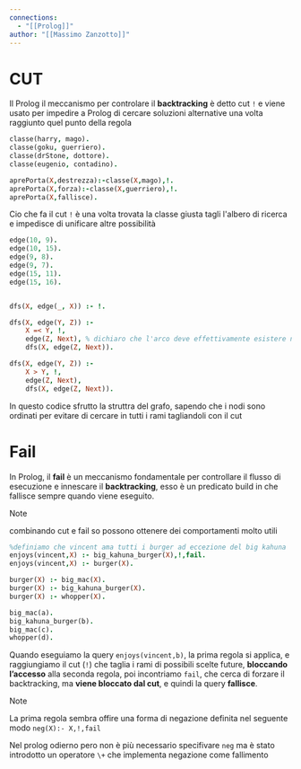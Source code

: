 ```yaml
---
connections:
  - "[[Prolog]]"
author: "[[Massimo Zanzotto]]"
---
```

# CUT
Il Prolog il meccanismo per controlare il **backtracking** è detto cut `!` e viene usato per impedire a Prolog di cercare soluzioni alternative una volta raggiunto quel punto della regola

```Prolog
classe(harry, mago).
classe(goku, guerriero).
classe(drStone, dottore).
classe(eugenio, contadino).

aprePorta(X,destrezza):-classe(X,mago),!.
aprePorta(X,forza):-classe(X,guerriero),!.
aprePorta(X,fallisce).

```

Cio che fa il cut `!` è una volta trovata la classe giusta tagli l'albero di ricerca e impedisce di unificare altre possibilità

```Prolog
edge(10, 9).
edge(10, 15).
edge(9, 8).
edge(9, 7).
edge(15, 11).
edge(15, 16).


dfs(X, edge(_, X)) :- !.

dfs(X, edge(Y, Z)) :-
    X =< Y, !,
    edge(Z, Next), % dichiaro che l'arco deve effettivamente esistere nel grafo 
    dfs(X, edge(Z, Next)).

dfs(X, edge(Y, Z)) :-
    X > Y, !,
    edge(Z, Next),
    dfs(X, edge(Z, Next)).

```

In questo codice sfrutto la struttra del grafo, sapendo che i nodi sono ordinati per evitare di cercare in tutti i rami tagliandoli con il cut


# Fail
In Prolog, il **fail** è un meccanismo fondamentale per controllare il flusso di esecuzione e innescare il **backtracking**, esso è un predicato build in che fallisce sempre quando viene eseguito.

>[!note]
>combinando cut e fail so possono ottenere dei comportamenti molto utili

```Prolog
%definiamo che vincent ama tutti i burger ad eccezione del big kahuna
enjoys(vincent,X) :- big_kahuna_burger(X),!,fail.
enjoys(vincent,X) :- burger(X).

burger(X) :- big_mac(X).
burger(X) :- big_kahuna_burger(X).
burger(X) :- whopper(X).

big_mac(a).
big_kahuna_burger(b).
big_mac(c).
whopper(d).
```

Quando eseguiamo la query `enjoys(vincent,b)`, la prima regola si applica, e raggiungiamo il cut (`!`) che taglia i rami di possibili scelte future, **bloccando l’accesso** alla seconda regola, poi incontriamo `fail`, che cerca di forzare il backtracking, ma **viene bloccato dal cut**, e quindi la query **fallisce**.

>[!note]
>La prima regola sembra offire una forma di negazione  definita nel seguente modo `neg(X):- X,!,fail`
>
>Nel prolog odierno pero non è più necessario specifivare `neg` ma è stato introdotto un operatore `\+` che implementa negazione come fallimento

